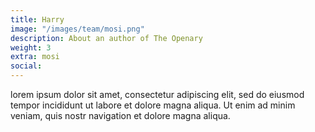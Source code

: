 ```yaml
---
title: Harry
image: "/images/team/mosi.png"
description: About an author of The Openary
weight: 3
extra: mosi
social:
---
```


lorem ipsum dolor sit amet, consectetur adipiscing elit, sed do eiusmod tempor incididunt ut labore et dolore magna aliqua. Ut enim ad minim veniam, quis nostr navigation et dolore magna aliqua.
